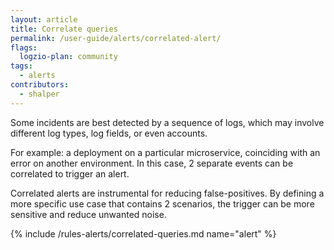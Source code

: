 ```yaml
---
layout: article
title: Correlate queries
permalink: /user-guide/alerts/correlated-alert/
flags:
  logzio-plan: community
tags:
  - alerts
contributors:
  - shalper
---
```


Some incidents are best detected by a sequence of logs, which may involve different log types, log fields, or even accounts.

For example: a deployment on a particular microservice, coinciding with an error on another environment. In this case, 2 separate events can be correlated to trigger an alert.

Correlated alerts are instrumental for reducing false-positives. By defining a more specific use case that contains 2 scenarios, the trigger can be more sensitive and reduce unwanted noise.

{% include /rules-alerts/correlated-queries.md name="alert" %}
